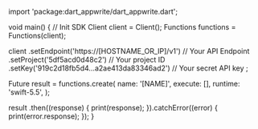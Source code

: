 import 'package:dart_appwrite/dart_appwrite.dart';

void main() { // Init SDK
  Client client = Client();
  Functions functions = Functions(client);

  client
    .setEndpoint('https://[HOSTNAME_OR_IP]/v1') // Your API Endpoint
    .setProject('5df5acd0d48c2') // Your project ID
    .setKey('919c2d18fb5d4...a2ae413da83346ad2') // Your secret API key
  ;

  Future result = functions.create(
    name: '[NAME]',
    execute: [],
    runtime: 'swift-5.5',
  );

  result
    .then((response) {
      print(response);
    }).catchError((error) {
      print(error.response);
  });
}